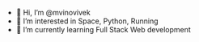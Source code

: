- 👋 Hi, I’m @mvinovivek
- 👀 I’m interested in Space, Python, Running 
- 🌱 I’m currently learning Full Stack Web development
<!-- - 💞️ I’m looking to collaborate on simple opensouce django projects
 -->
<!---
mvinovivek/mvinovivek is a ✨ special ✨ repository because its `README.md` (this file) appears on your GitHub profile.
You can click the Preview link to take a look at your changes.
--->
